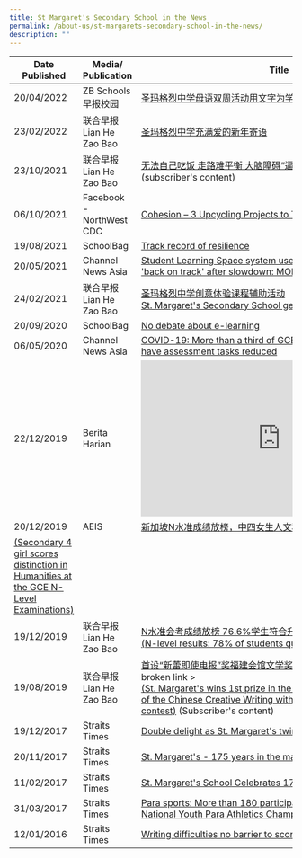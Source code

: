 ```yaml
---
title: St Margaret's Secondary School in the News
permalink: /about-us/st-margarets-secondary-school-in-the-news/
description: ""
---
```

| Date Published | Media/ Publication | Title  |
| --- | --- | --- |
| 20/04/2022 | ZB Schools <br> 早报校园  | [圣玛格烈中学母语双周活动用文字为学校庆生](https://www.zbschools.sg/news/school/stories-22002)  |
| 23/02/2022 | 联合早报 <br> Lian He Zao Bao  | [圣玛格烈中学充满爱的新年寄语](https://www.zbschools.sg/news/school/stories-21324) |
| 23/10/2021 | 联合早报  <br> Lian He Zao Bao   | [无法自己吃饭 走路难平衡 大脑障碍“逼”她夺冠](https://www.zaobao.com.sg/news/singapore/story20211023-1206134) <br> (subscriber's content) |
| 06/10/2021  | Facebook - NorthWest CDC   | [Cohesion – 3 Upcycling Projects to Try](https://m.facebook.com/story.php?story_fbid=229676342531075&id=100064661320759&sfnsn=mo)  |
| 19/08/2021 | SchoolBag | [Track record of resilience](https://www.schoolbag.edu.sg/story/track-record-of-resilience)   |
| 20/05/2021 | Channel News Asia | [Student Learning Space system used for home-based learning 'back on track' after slowdown: MOE](https://www.channelnewsasia.com/news/singapore/moe-student-learning-space-down-online-home-based-learning-14838502) |
| 24/02/2021 | 联合早报  <br> Lian He Zao Bao  | [圣玛格烈中学创意体验课程辅助活动 <br> St. Margaret's Secondary School gets creative with its CCA Fair](https://zbschools.sg/ink/studentsubmission/stories-17822) |
| 20/09/2020 | SchoolBag | [No debate about e-learning](https://www.schoolbag.edu.sg/story/no-debate-about-e-learning) |
| 06/05/2020 | Channel News Asia | [COVID-19: More than a third of GCE coursework subjects to have assessment tasks reduced](https://www.channelnewsasia.com/news/singapore/covid-19-gce-coursework-subjects-assessment-tasks-reduced-12704934)  |
| 22/12/2019 | Berita Harian | <iframe width="495" height="278" src="https://www.youtube.com/embed/NaI7vRgHuVI" title="Afiqah - 2019 GCE N Level News Clip (Berita Harian)" frameborder="0" allow="accelerometer; autoplay; clipboard-write; encrypted-media; gyroscope; picture-in-picture" allowfullscreen></iframe> |
| 20/12/2019   | AEIS  | [新加坡N水准成绩放榜，中四女生人文科取得特优佳绩](http://www.iaeis.com/media_centre/show/14290.html)  
[(Secondary 4 girl scores distinction in Humanities at the GCE N-Level Examinations)](http://www.iaeis.com/media_centre/show/14290.html) |
| 19/12/2019 | 联合早报  <br> Lian He Zao Bao | [N水准会考成绩放榜 76.6%学生符合升上中五资格 <br> (N-level results: 78% of students qualify for Secondary 5)](https://www.8world.com/news/singapore/article/n-level-results-1004676) |
| 19/08/2019  | 联合早报 <br> Lian He Zao Bao  | [首设“新蕾即使电报”奖福建会馆文学奖表扬学生社媒人气作品](/about-us/goog-1739958327) < broken link > <br> [(St. Margaret's wins 1st prize in the Lower Secondary category of the Chinese Creative Writing with Photograpy contest)](https://www.zaobao.com.sg/news/singapore/story20190819-981999) (Subscriber's content)  |
| 19/12/2017 | Straits Times  | [Double delight as St. Margaret's twins do equally well](https://www.straitstimes.com/singapore/double-delight-as-st-margarets-twins-do-equally-well)   |
| 20/11/2017 | Straits Times | [St. Margaret's - 175 years in the making](https://www.straitstimes.com/singapore/education/st-margarets-175-years-in-the-making) |
| 11/02/2017 | Straits Times | [St. Margaret's School Celebrates 175th Anniversary](https://www.todayonline.com/singapore/st-margarets-school-celebrates-175th-anniversary)  |
| 31/03/2017 | Straits Times | [Para sports: More than 180 participants compete at the Haw Par National Youth Para Athletics Championships](https://www.straitstimes.com/sport/para-sports-more-than-180-participants-compete-at-the-haw-par-national-youth-para-athletics) |
| 12/01/2016 | Straits Times | [Writing difficulties no barrier to scoring good grades](https://www.straitstimes.com/singapore/writing-difficulties-no-barrier-to-scoring-good-grades) |